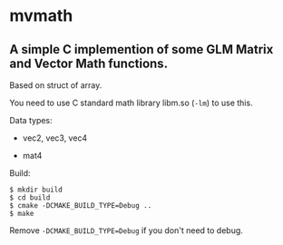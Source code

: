 mvmath
======

A simple C implemention of some GLM Matrix and Vector Math functions.
---------------------------------------------------------------------

Based on struct of array.

You need to use C standard math library libm.so (`-lm`) to use this.

Data types:

- vec2, vec3, vec4

- mat4

Build:

```
$ mkdir build
$ cd build
$ cmake -DCMAKE_BUILD_TYPE=Debug ..
$ make
```

Remove `-DCMAKE_BUILD_TYPE=Debug` if you don't need to debug.
